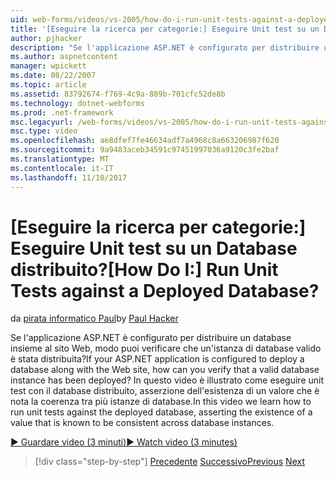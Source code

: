 ```yaml
---
uid: web-forms/videos/vs-2005/how-do-i-run-unit-tests-against-a-deployed-database
title: '[Eseguire la ricerca per categorie:] Eseguire Unit test su un Database distribuito? | Microsoft Docs'
author: pjhacker
description: "Se l'applicazione ASP.NET è configurato per distribuire un database insieme al sito Web, modo puoi verificare che un'istanza di database valido è stata distribuita."
ms.author: aspnetcontent
manager: wpickett
ms.date: 08/22/2007
ms.topic: article
ms.assetid: 83792674-f769-4c9a-889b-701cfc52de8b
ms.technology: dotnet-webforms
ms.prod: .net-framework
msc.legacyurl: /web-forms/videos/vs-2005/how-do-i-run-unit-tests-against-a-deployed-database
msc.type: video
ms.openlocfilehash: ae8dfef7fe46634adf7a4968c8a663206987f620
ms.sourcegitcommit: 9a9483aceb34591c97451997036a9120c3fe2baf
ms.translationtype: MT
ms.contentlocale: it-IT
ms.lasthandoff: 11/10/2017
---
```

<a name="how-do-i-run-unit-tests-against-a-deployed-database"></a><span data-ttu-id="39332-104">[Eseguire la ricerca per categorie:] Eseguire Unit test su un Database distribuito?</span><span class="sxs-lookup"><span data-stu-id="39332-104">[How Do I:] Run Unit Tests against a Deployed Database?</span></span>
====================
<span data-ttu-id="39332-105">da [pirata informatico Paul](https://github.com/pjhacker)</span><span class="sxs-lookup"><span data-stu-id="39332-105">by [Paul Hacker](https://github.com/pjhacker)</span></span>

<span data-ttu-id="39332-106">Se l'applicazione ASP.NET è configurato per distribuire un database insieme al sito Web, modo puoi verificare che un'istanza di database valido è stata distribuita?</span><span class="sxs-lookup"><span data-stu-id="39332-106">If your ASP.NET application is configured to deploy a database along with the Web site, how can you verify that a valid database instance has been deployed?</span></span> <span data-ttu-id="39332-107">In questo video è illustrato come eseguire unit test con il database distribuito, asserzione dell'esistenza di un valore che è nota la coerenza tra più istanze di database.</span><span class="sxs-lookup"><span data-stu-id="39332-107">In this video we learn how to run unit tests against the deployed database, asserting the existence of a value that is known to be consistent across database instances.</span></span>

[<span data-ttu-id="39332-108">&#9654; Guardare video (3 minuti)</span><span class="sxs-lookup"><span data-stu-id="39332-108">&#9654; Watch video (3 minutes)</span></span>](https://channel9.msdn.com/Blogs/ASP-NET-Site-Videos/how-do-i-run-unit-tests-against-a-deployed-database)

>[!div class="step-by-step"]
<span data-ttu-id="39332-109">[Precedente](how-do-i-deploy-a-web-application-during-a-team-build.md)
[Successivo](how-do-i-enable-code-coverage-and-profiling-in-production-applications.md)</span><span class="sxs-lookup"><span data-stu-id="39332-109">[Previous](how-do-i-deploy-a-web-application-during-a-team-build.md)
[Next](how-do-i-enable-code-coverage-and-profiling-in-production-applications.md)</span></span>
